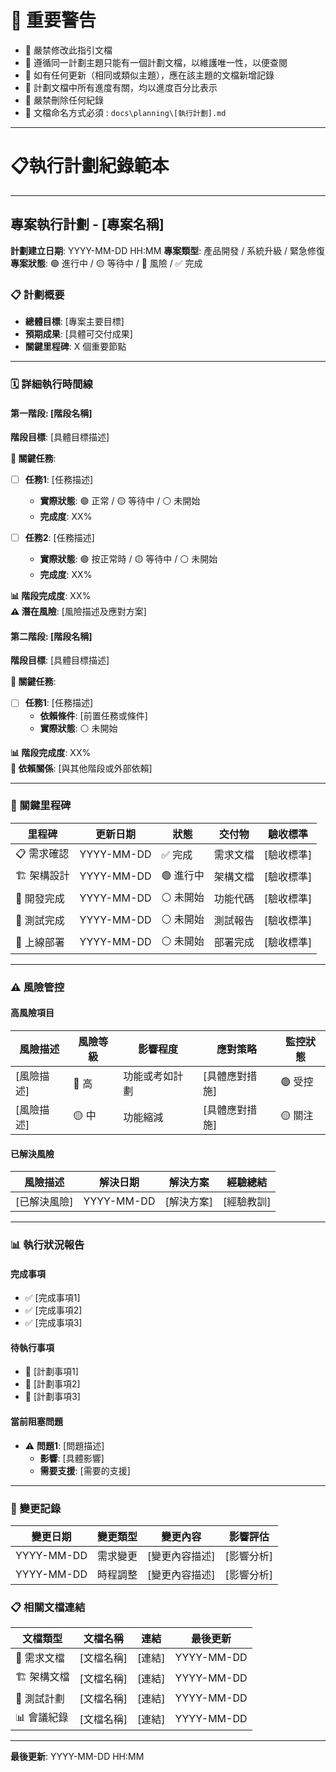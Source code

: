 # 🚨 重要警告
- 🚨 嚴禁修改此指引文檔
- 🚨 遵循同一計劃主題只能有一個計劃文檔，以維護唯一性，以便查閱
- 🚨 如有任何更新（相同或類似主題），應在該主題的文檔新增記錄
- 🚨 計劃文檔中所有進度有關，均以進度百分比表示
- 🚨 嚴禁刪除任何紀錄
- 🚨 文檔命名方式必須 : `docs\planning\[執行計劃].md`

---

# 📋執行計劃紀錄範本

---

## 專案執行計劃 - [專案名稱]

**計劃建立日期**: YYYY-MM-DD HH:MM
**專案類型**: 產品開發 / 系統升級 / 緊急修復  
**專案狀態**: 🟢 進行中 / 🟡 等待中 / 🔴 風險 / ✅ 完成

### 📋 計劃概要
- **總體目標**: [專案主要目標]
- **預期成果**: [具體可交付成果]
- **關鍵里程碑**: X 個重要節點

---

### 🗓️ 詳細執行時間線

#### 第一階段: [階段名稱]
**階段目標**: [具體目標描述]

**📅 關鍵任務**:
- [ ] **任務1**: [任務描述]
  - **實際狀態**: 🟢 正常 / 🟡 等待中 / ⚪ 未開始
  - **完成度**: XX%

- [ ] **任務2**: [任務描述]
  - **實際狀態**: 🟢 按正常時 / 🟡 等待中 / ⚪ 未開始
  - **完成度**: XX%

**📊 階段完成度**: XX%  
**⚠️ 潛在風險**: [風險描述及應對方案]

#### 第二階段: [階段名稱]
**階段目標**: [具體目標描述]

**📅 關鍵任務**:
- [ ] **任務1**: [任務描述]
  - **依賴條件**: [前置任務或條件]
  - **實際狀態**: ⚪ 未開始

**📊 階段完成度**: XX%  
**🔗 依賴關係**: [與其他階段或外部依賴]

---

### 🎯 關鍵里程碑

| 里程碑 | 更新日期 | 狀態 | 交付物 | 驗收標準 |
|-------|---------|---------|------|--------|
| 📋 需求確認 | YYYY-MM-DD | ✅ 完成 | 需求文檔 | [驗收標準] |
| 🏗️ 架構設計 | YYYY-MM-DD | 🟢 進行中 | 架構文檔 | [驗收標準] |
| 👷 開發完成 | YYYY-MM-DD | ⚪ 未開始 | 功能代碼 | [驗收標準] |
| 🧪 測試完成 | YYYY-MM-DD | ⚪ 未開始 | 測試報告 | [驗收標準] |
| 🚀 上線部署 | YYYY-MM-DD | ⚪ 未開始 | 部署完成 | [驗收標準] |

---

### ⚠️ 風險管控

#### 高風險項目
| 風險描述 | 風險等級 | 影響程度 | 應對策略 | 監控狀態 |
|---------|---------|---------|---------|----------|
| [風險描述] | 🔴 高 | 功能或考如計劃 | [具體應對措施] | 🟢 受控 |
| [風險描述] | 🟡 中 | 功能縮減 | [具體應對措施] | 🟡 關注 |

#### 已解決風險
| 風險描述 | 解決日期 | 解決方案 | 經驗總結 |
|---------|---------|---------|---------|
| [已解決風險] | YYYY-MM-DD | [解決方案] | [經驗教訓] |

---

### 📊 執行狀況報告

#### 完成事項
- ✅ [完成事項1]
- ✅ [完成事項2]
- ✅ [完成事項3]

#### 待執行事項
- 🎯 [計劃事項1]
- 🎯 [計劃事項2]
- 🎯 [計劃事項3]

#### 當前阻塞問題
- ⚠️ **問題1**: [問題描述]
  - **影響**: [具體影響]
  - **需要支援**: [需要的支援]

---

### 🔄 變更記錄
| 變更日期 | 變更類型 | 變更內容 | 影響評估 |
|---------|---------|---------|---------|
| YYYY-MM-DD | 需求變更 | [變更內容描述] | [影響分析] |
| YYYY-MM-DD | 時程調整 | [變更內容描述] | [影響分析] |

### 📋 相關文檔連結
| 文檔類型 | 文檔名稱 | 連結 | 最後更新 |
|---------|---------|------|----------|
| 📄 需求文檔 | [文檔名稱] | [連結] | YYYY-MM-DD |
| 🏗️ 架構文檔 | [文檔名稱] | [連結] | YYYY-MM-DD |
| 🧪 測試計劃 | [文檔名稱] | [連結] | YYYY-MM-DD |
| 📊 會議紀錄 | [文檔名稱] | [連結] | YYYY-MM-DD |

---

**最後更新**: YYYY-MM-DD HH:MM